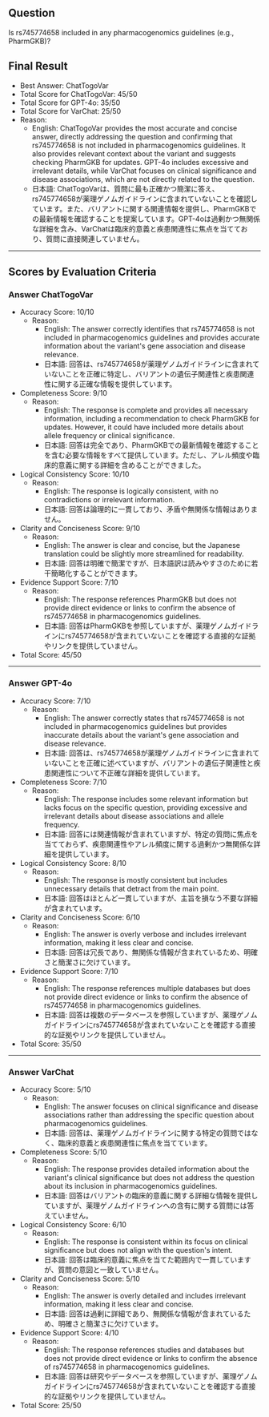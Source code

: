 ## Question

Is rs745774658 included in any pharmacogenomics guidelines (e.g., PharmGKB)?

## Final Result

- Best Answer: ChatTogoVar
- Total Score for ChatTogoVar: 45/50
- Total Score for GPT-4o: 35/50
- Total Score for VarChat: 25/50
- Reason:
  - English: ChatTogoVar provides the most accurate and concise answer, directly addressing the question and confirming that rs745774658 is not included in pharmacogenomics guidelines. It also provides relevant context about the variant and suggests checking PharmGKB for updates. GPT-4o includes excessive and irrelevant details, while VarChat focuses on clinical significance and disease associations, which are not directly related to the question.
  - 日本語: ChatTogoVarは、質問に最も正確かつ簡潔に答え、rs745774658が薬理ゲノムガイドラインに含まれていないことを確認しています。また、バリアントに関する関連情報を提供し、PharmGKBでの最新情報を確認することを提案しています。GPT-4oは過剰かつ無関係な詳細を含み、VarChatは臨床的意義と疾患関連性に焦点を当てており、質問に直接関連していません。

---

## Scores by Evaluation Criteria

### Answer ChatTogoVar
- Accuracy Score: 10/10
  - Reason: 
    - English: The answer correctly identifies that rs745774658 is not included in pharmacogenomics guidelines and provides accurate information about the variant's gene association and disease relevance.
    - 日本語: 回答は、rs745774658が薬理ゲノムガイドラインに含まれていないことを正確に特定し、バリアントの遺伝子関連性と疾患関連性に関する正確な情報を提供しています。
- Completeness Score: 9/10
  - Reason: 
    - English: The response is complete and provides all necessary information, including a recommendation to check PharmGKB for updates. However, it could have included more details about allele frequency or clinical significance.
    - 日本語: 回答は完全であり、PharmGKBでの最新情報を確認することを含む必要な情報をすべて提供しています。ただし、アレル頻度や臨床的意義に関する詳細を含めることができました。
- Logical Consistency Score: 10/10
  - Reason: 
    - English: The response is logically consistent, with no contradictions or irrelevant information.
    - 日本語: 回答は論理的に一貫しており、矛盾や無関係な情報はありません。
- Clarity and Conciseness Score: 9/10
  - Reason: 
    - English: The answer is clear and concise, but the Japanese translation could be slightly more streamlined for readability.
    - 日本語: 回答は明確で簡潔ですが、日本語訳は読みやすさのために若干簡略化することができます。
- Evidence Support Score: 7/10
  - Reason: 
    - English: The response references PharmGKB but does not provide direct evidence or links to confirm the absence of rs745774658 in pharmacogenomics guidelines.
    - 日本語: 回答はPharmGKBを参照していますが、薬理ゲノムガイドラインにrs745774658が含まれていないことを確認する直接的な証拠やリンクを提供していません。
- Total Score: 45/50

---

### Answer GPT-4o
- Accuracy Score: 7/10
  - Reason: 
    - English: The answer correctly states that rs745774658 is not included in pharmacogenomics guidelines but provides inaccurate details about the variant's gene association and disease relevance.
    - 日本語: 回答は、rs745774658が薬理ゲノムガイドラインに含まれていないことを正確に述べていますが、バリアントの遺伝子関連性と疾患関連性について不正確な詳細を提供しています。
- Completeness Score: 7/10
  - Reason: 
    - English: The response includes some relevant information but lacks focus on the specific question, providing excessive and irrelevant details about disease associations and allele frequency.
    - 日本語: 回答には関連情報が含まれていますが、特定の質問に焦点を当てておらず、疾患関連性やアレル頻度に関する過剰かつ無関係な詳細を提供しています。
- Logical Consistency Score: 8/10
  - Reason: 
    - English: The response is mostly consistent but includes unnecessary details that detract from the main point.
    - 日本語: 回答はほとんど一貫していますが、主旨を損なう不要な詳細が含まれています。
- Clarity and Conciseness Score: 6/10
  - Reason: 
    - English: The answer is overly verbose and includes irrelevant information, making it less clear and concise.
    - 日本語: 回答は冗長であり、無関係な情報が含まれているため、明確さと簡潔さに欠けています。
- Evidence Support Score: 7/10
  - Reason: 
    - English: The response references multiple databases but does not provide direct evidence or links to confirm the absence of rs745774658 in pharmacogenomics guidelines.
    - 日本語: 回答は複数のデータベースを参照していますが、薬理ゲノムガイドラインにrs745774658が含まれていないことを確認する直接的な証拠やリンクを提供していません。
- Total Score: 35/50

---

### Answer VarChat
- Accuracy Score: 5/10
  - Reason: 
    - English: The answer focuses on clinical significance and disease associations rather than addressing the specific question about pharmacogenomics guidelines.
    - 日本語: 回答は、薬理ゲノムガイドラインに関する特定の質問ではなく、臨床的意義と疾患関連性に焦点を当てています。
- Completeness Score: 5/10
  - Reason: 
    - English: The response provides detailed information about the variant's clinical significance but does not address the question about its inclusion in pharmacogenomics guidelines.
    - 日本語: 回答はバリアントの臨床的意義に関する詳細な情報を提供していますが、薬理ゲノムガイドラインへの含有に関する質問には答えていません。
- Logical Consistency Score: 6/10
  - Reason: 
    - English: The response is consistent within its focus on clinical significance but does not align with the question's intent.
    - 日本語: 回答は臨床的意義に焦点を当てた範囲内で一貫していますが、質問の意図と一致していません。
- Clarity and Conciseness Score: 5/10
  - Reason: 
    - English: The answer is overly detailed and includes irrelevant information, making it less clear and concise.
    - 日本語: 回答は過剰に詳細であり、無関係な情報が含まれているため、明確さと簡潔さに欠けています。
- Evidence Support Score: 4/10
  - Reason: 
    - English: The response references studies and databases but does not provide direct evidence or links to confirm the absence of rs745774658 in pharmacogenomics guidelines.
    - 日本語: 回答は研究やデータベースを参照していますが、薬理ゲノムガイドラインにrs745774658が含まれていないことを確認する直接的な証拠やリンクを提供していません。
- Total Score: 25/50